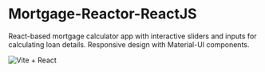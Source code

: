 # Mortgage-Reactor-ReactJS
React-based mortgage calculator app with interactive sliders and inputs for calculating loan details. Responsive design with Material-UI components.



![Vite + React](https://github.com/samolubukun/Mortgage-Reactor-ReactJS/assets/137217836/1b9fd716-b270-4470-85f7-1d98bbd41bbf)
